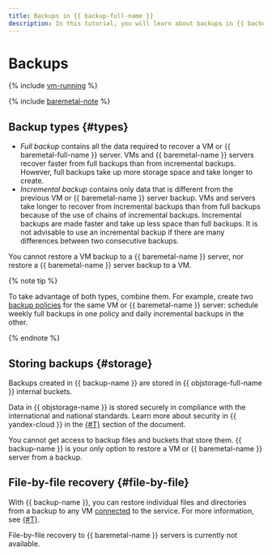 ```yaml
---
title: Backups in {{ backup-full-name }}
description: In this tutorial, you will learn about backups in {{ backup-name }}.
---
```


# Backups

{% include [vm-running](../../_includes/backup/vm-running.md) %}

{% include [baremetal-note](../../_includes/backup/baremetal-note.md) %}

## Backup types {#types}



* _Full backup_ contains all the data required to recover a VM or {{ baremetal-full-name }} server. VMs and {{ baremetal-name }} servers recover faster from full backups than from incremental backups. However, full backups take up more storage space and take longer to create.
* _Incremental backup_ contains only data that is different from the previous VM or {{ baremetal-name }} server backup. VMs and servers take longer to recover from incremental backups than from full backups because of the use of chains of incremental backups. Incremental backups are made faster and take up less space than full backups. It is not advisable to use an incremental backup if there are many differences between two consecutive backups.

You cannot restore a VM backup to a {{ baremetal-name }} server, nor restore a {{ baremetal-name }} server backup to a VM.

{% note tip %}

To take advantage of both types, combine them. For example, create two [backup policies](policy.md) for the same VM or {{ baremetal-name }} server: schedule weekly full backups in one policy and daily incremental backups in the other.

{% endnote %}

## Storing backups {#storage}

Backups created in {{ backup-name }} are stored in {{ objstorage-full-name }} internal buckets.

Data in {{ objstorage-name }} is stored securely in compliance with the international and national standards. Learn more about security in {{ yandex-cloud }} in the [{#T}](../../security/conform.md) section of the document.

You cannot get access to backup files and buckets that store them. {{ backup-name }} is your only option to restore a VM or {{ baremetal-name }} server from a backup.

## File-by-file recovery {#file-by-file}

With {{ backup-name }}, you can restore individual files and directories from a backup to any VM [connected](vm-connection.md) to the service. For more information, see [{#T}](../operations/backup-vm/recover-file-by-file.md).

File-by-file recovery to {{ baremetal-name }} servers is currently not available.